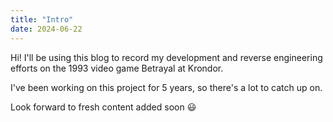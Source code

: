 ```yaml
---
title: "Intro"
date: 2024-06-22
---
```


Hi! I'll be using this blog to record my development and reverse engineering efforts on the 1993 video game Betrayal at Krondor.

I've been working on this project for 5 years, so there's a lot to catch up on. 

Look forward to fresh content added soon :smiley:

